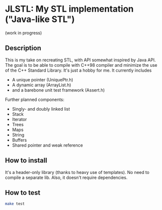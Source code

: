 # JLSTL: My STL implementation ("Java-like STL")
(work in progress)

## Description
This is my take on recreating STL, with API somewhat inspired by Java API. The goal is to be able to compile with C++98 compiler and minimize the use of the C++ Standard Library. It's just a hobby for me. It currently includes
* A unique pointer (UniquePtr.h)
* A dynamic array (ArrayList.h)
* and a barebone unit test framework (Assert.h)

Further planned components:
* Singly- and doubly linked list
* Stack
* Iterator
* Trees
* Maps
* String
* Buffers
* Shared pointer and weak reference

## How to install
It's a header-only library (thanks to heavy use of templates). No need to compile a separate lib. Also, it doesn't require dependencies.

## How to test
```bash
make test
```
